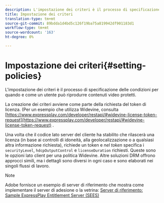 ```yaml
---
description: L'impostazione dei criteri è il processo di specificazione delle condizioni per quando e come un utente può riprodurre contenuti video protetti.
title: Impostazione dei criteri
translation-type: tm+mt
source-git-commit: 89bdda1d4bd5c126f19ba75a819942df901183d1
workflow-type: tm+mt
source-wordcount: '163'
ht-degree: 0%

---
```



# Impostazione dei criteri{#setting-policies}

L&#39;impostazione dei criteri è il processo di specificazione delle condizioni per quando e come un utente può riprodurre contenuti video protetti.

La creazione dei criteri avviene come parte della richiesta del token di licenza. (Per un esempio che utilizza Widevine, consulta [https://www.expressplay.com/developer/restapi/#widevine-license-token-request](https://www.expressplay.com/developer/restapi/#widevine-license-token-request) .

Una volta che il codice lato server del cliente ha stabilito che rilascerà una licenza (in base ai controlli di idoneità, alla geolocalizzazione o a qualsiasi altra informazione richiesta), richiede un token e *nel token* specifica i `securityLevel`, `hdcpOutputControl` e `licenseDuration` richiesti. Queste sono le opzioni lato client per una politica Widevine. Altre soluzioni DRM offrono approcci simili, ma i dettagli sono diversi in ogni caso e sono elaborati nei singoli flussi di lavoro.

>[!NOTE]
>
>Adobe fornisce un esempio di server di riferimento che mostra come implementare il server di adesione o la vetrina: [Server di riferimento: Sample ExpressPlay Entitlement Server (SEES)](../../multi-drm-workflows/feature-topics/sees-reference-server.md)

